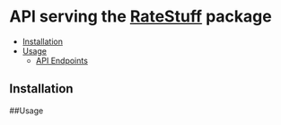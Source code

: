 API serving the [RateStuff](https://github.com/epohs/RateStuff) package 
==================


  - [Installation](#installation)
  - [Usage](#usage)
    - [API Endpoints](#api-endpoints)



## Installation

##Usage